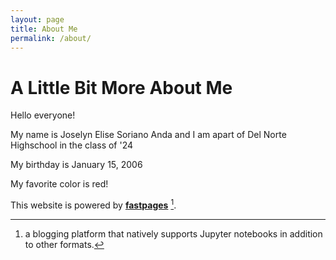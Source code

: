 ```yaml
---
layout: page
title: About Me
permalink: /about/
---
```

# A Little Bit More About Me
Hello everyone! 

My name is Joselyn Elise Soriano Anda and I am apart of Del Norte Highschool in the class of '24 

My birthday is January 15, 2006

My favorite color is red!



This website is powered by **[fastpages](https://github.com/fastai/fastpages)** [^1].



[^1]:a blogging platform that natively supports Jupyter notebooks in addition to other formats.
